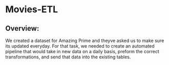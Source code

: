 # Movies-ETL

## Overview: 

We created a dataset for Amazing Prime and theyve asked us to make sure its updated everyday. For that task, we needed to create an automated pipeline that would take in new data on a daily basis, preform the correct transformations, and send that data into the existing tables. 

